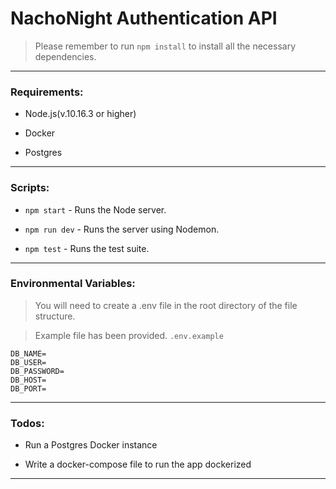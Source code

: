 # NachoNight Authentication API

> Please remember to run `npm install` to install all the necessary dependencies.

---

### Requirements:

- Node.js(v.10.16.3 or higher)

- Docker

- Postgres

---

### Scripts:

- `npm start` - Runs the Node server.

- `npm run dev` - Runs the server using Nodemon.

- `npm test` - Runs the test suite.

---

### Environmental Variables:

> You will need to create a .env file in the root directory of the file structure.

> Example file has been provided. `.env.example`

```
DB_NAME=
DB_USER=
DB_PASSWORD=
DB_HOST=
DB_PORT=
```

---

### Todos:

- Run a Postgres Docker instance

- Write a docker-compose file to run the app dockerized

---
